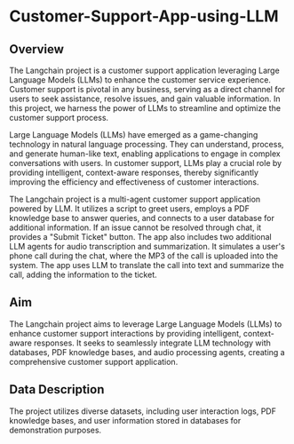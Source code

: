 # Customer-Support-App-using-LLM
## Overview

The Langchain project is a customer support application leveraging Large Language Models (LLMs) to enhance the customer service experience. Customer support is pivotal in any business, serving as a direct channel for users to seek assistance, resolve issues, and gain valuable information. In this project, we harness the power of LLMs to streamline and optimize the customer support process.

Large Language Models (LLMs) have emerged as a game-changing technology in natural language processing. They can understand, process, and generate human-like text, enabling applications to engage in complex conversations with users. In customer support, LLMs play a crucial role by providing intelligent, context-aware responses, thereby significantly improving the efficiency and effectiveness of customer interactions.

The Langchain project is a multi-agent customer support application powered by LLM. It utilizes a script to greet users, employs a PDF knowledge base to answer queries, and connects to a user database for additional information. If an issue cannot be resolved through chat, it provides a "Submit Ticket" button. The app also includes two additional LLM agents for audio transcription and summarization. It simulates a user's phone call during the chat, where the MP3 of the call is uploaded into the system. The app uses LLM to translate the call into text and summarize the call, adding the information to the ticket.

## Aim
The Langchain project aims to leverage Large Language Models (LLMs) to enhance customer support interactions by providing intelligent, context-aware responses. It seeks to seamlessly integrate LLM technology with databases, PDF knowledge bases, and audio processing agents, creating a comprehensive customer support application.

## Data Description 
The project utilizes diverse datasets, including user interaction logs, PDF knowledge bases, and user information stored in databases for demonstration purposes.

